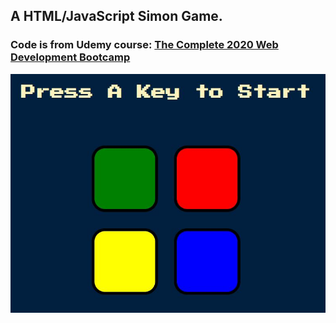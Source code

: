 ## A HTML/JavaScript Simon Game.
### Code is from Udemy course: [The Complete 2020 Web Development Bootcamp](https://www.udemy.com/course/the-complete-web-development-bootcamp)

![Capture](Capture-simon_game.jpg)
